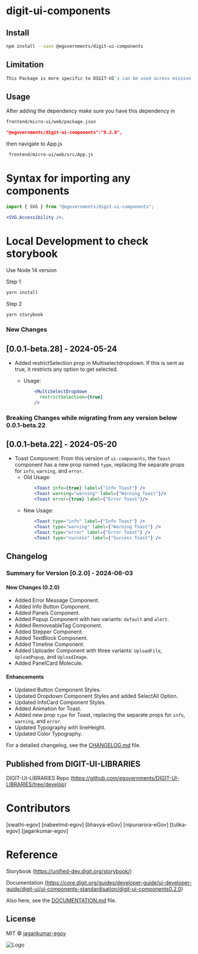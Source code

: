 
# digit-ui-components

## Install

```bash
npm install --save @egovernments/digit-ui-components
```

## Limitation

```bash
This Package is more specific to DIGIT-UI's can be used across mission's
```

## Usage

After adding the dependency make sure you have this dependency in

```bash
frontend/micro-ui/web/package.json
```

```json
"@egovernments/digit-ui-components":"0.2.0",
```

then navigate to App.js

```bash
 frontend/micro-ui/web/src/App.js
```

# Syntax for importing any components

```jsx
import { SVG } from "@egovernments/digit-ui-components";

<SVG.Accessibility />;
```

# Local Development to check storybook
Use Node 14 version 

Step 1

 ```bash
yarn install 
```

Step 2 

 ```bash
yarn storybook 
```

### New Changes

## [0.0.1-beta.28] - 2024-05-24

- Added restrictSelection prop in Multiselectdropdown. If this is sent as true, it restricts any option to get selected. 

  - Usage:
    ```jsx
        <MultiSelectDropdown
          restrictSelection={true}
        />
    ```

### Breaking Changes while migrating from any version below 0.0.1-beta.22

## [0.0.1-beta.22] - 2024-05-20

- Toast Component: From this version of `ui-components`, the `Toast` component has a new prop named `type`, replacing the separate props for `info`, `warning`, and `error`.
  - Old Usage:
    ```jsx
        <Toast info={true} label={"Info Toast"} />
        <Toast warning="warning" label={"Warning Toast"}/>
        <Toast error={true} label={"Error Toast"}/>
    ```
  - New Usage:
    ```jsx
        <Toast type="info" label={"Info Toast"} />
        <Toast type="warning" label={"Warning Toast"} />
        <Toast type="error" label={"Error Toast"} />
        <Toast type="success" label={"Success Toast"} />
    ```

## Changelog

### Summary for Version [0.2.0] - 2024-06-03

#### New Changes (0.2.0)

- Added Error Message Component.
- Added Info Button Component.
- Added Panels Component.
- Added Popup Component with two variants: `default` and `alert`.
- Added RemoveableTag Component.
- Added Stepper Component.
- Added TextBlock Component.
- Added Timeline Component.
- Added Uploader Component with three variants: `UploadFile`, `UploadPopup`, and `UploadImage`.
- Added PanelCard Molecule.

#### Enhancements

- Updated Button Component Styles.
- Updated Dropdown Component Styles and added SelectAll Option.
- Updated InfoCard Component Styles.
- Added Animation for Toast.
- Added new prop `type` for Toast, replacing the separate props for `info`, `warning`, and `error`.
- Updated Typography with lineHeight.
- Updated Color Typography.

For a detailed changelog, see the [CHANGELOG.md](./CHANGELOG.md) file.

## Published from DIGIT-UI-LIBRARIES

DIGIT-UI-LIBRARIES Repo (https://github.com/egovernments/DIGIT-UI-LIBRARIES/tree/develop)

# Contributors

[swathi-egov] [nabeelmd-egov] [bhavya-eGov] [nipunarora-eGov] [tulika-egov] [jagankumar-egov]

# Reference 

Storybook (https://unified-dev.digit.org/storybook/)

Documentation (https://core.digit.org/guides/developer-guide/ui-developer-guide/digit-ui/ui-components-standardisation/digit-ui-components0.2.0)

Also here, see the [DOCUMENTATION.md](./DOCUMENTATION.md) file.


## License

MIT © [jagankumar-egov](https://github.com/jagankumar-egov)

![Logo](https://s3.ap-south-1.amazonaws.com/works-dev-asset/mseva-white-logo.png)
